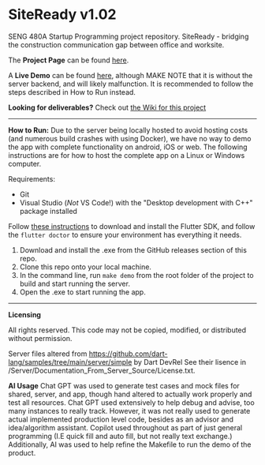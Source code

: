 # SiteReady v1.02
SENG 480A Startup Programming project repository. SiteReady - bridging the construction communication gap between office and worksite.

The **Project Page** can be found [here](https://sitereadycommunication.wordpress.com/).

A **Live Demo** can be found [here](https://broondoon.github.io/siteready_demopage/), although MAKE NOTE that it is without the server backend, and will likely malfunction. It is recommended to follow the steps described in How to Run instead.

**Looking for deliverables?** Check out [the Wiki for this project](https://github.com/Broondoon/build-stats/wiki)

---

**How to Run:**
Due to the server being locally hosted to avoid hosting costs (and numerous build crashes with using Docker), we have no way to demo the app with complete functionality on android, iOS or web. The following instructions are for how to host the complete app on a Linux or Windows computer.

Requirements:
- Git
- Visual Studio (*Not* VS Code!) with the "Desktop development with C++" package installed

Follow [these instructions](https://docs.flutter.dev/get-started/install) to download and install the Flutter SDK, and follow the `flutter doctor` to ensure your environment has everything it needs.

1. Download and install the .exe from the GitHub releases section of this repo.
2. Clone this repo onto your local machine.
3. In the command line, run `make demo` from the root folder of the project to build and start running the server.
4. Open the .exe to start running the app.

---

**Licensing**

All rights reserved. This code may not be copied, modified, or distributed without permission.

Server files altered from https://github.com/dart-lang/samples/tree/main/server/simple by Dart DevRel
See their lisence in /Server/Documentation_From_Server_Source/License.txt.

**AI Usage**
Chat GPT was used to generate test cases and mock files for shared, server, and app, though hand altered to actually work properly and test all resources.
Chat GPT used extensively to help debug and advise, too many instances to really track. However, it was not really used to generate actual implemented production level code, besides as an advisor and idea/algorithm assistant. 
Copilot used throughout as part of just general programming (I.E quick fill and auto fill, but not really text exchange.)
Additionally, AI was used to help refine the Makefile to run the demo of the product. 
